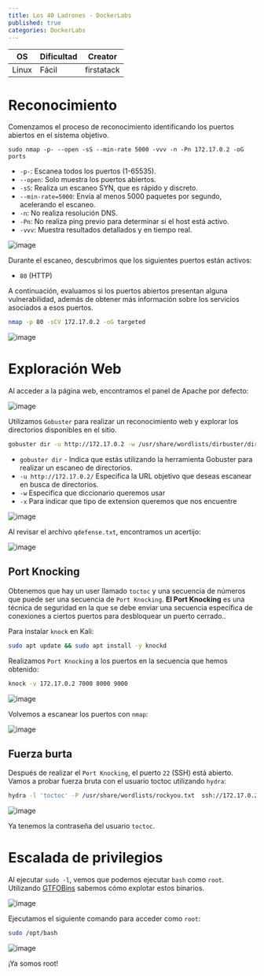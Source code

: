 ```yaml
---
title: Los 40 Ladrones - DockerLabs
published: true
categories: DockerLabs
---
```



| OS     | Dificultad  | Creator           |
| ------ | ----------- | -------------     | 
| Linux  |  Fácil      | firstatack        | 


# Reconocimiento

Comenzamos el proceso de reconocimiento identificando los puertos abiertos en el sistema objetivo. 
```shell
sudo nmap -p- --open -sS --min-rate 5000 -vvv -n -Pn 172.17.0.2 -oG ports 
```
-  `-p-`: Escanea todos los puertos (1-65535).
- `--open`: Solo muestra los puertos abiertos.
- `-sS`: Realiza un escaneo SYN, que es rápido y discreto.
- `--min-rate=5000`: Envía al menos 5000 paquetes por segundo, acelerando el escaneo.
- `-n`: No realiza resolución DNS.
- `-Pn`: No realiza ping previo para determinar si el host está activo.
- `-vvv`: Muestra resultados detallados y en tiempo real.

![image](https://github.com/user-attachments/assets/ae7e41b1-e887-406d-8751-4a808acf471e)

Durante el escaneo, descubrimos que los siguientes puertos están activos:
- `80` (HTTP)
  
A continuación, evaluamos si los puertos abiertos presentan alguna vulnerabilidad, además de obtener más información sobre los servicios asociados a esos puertos.

```bash
nmap -p 80 -sCV 172.17.0.2 -oG targeted
```
![image](https://github.com/user-attachments/assets/0a3e3574-8913-430b-baca-e97c83524414)

# Exploración Web

Al acceder a la página web, encontramos el panel de Apache por defecto:

![image](https://github.com/user-attachments/assets/9c942317-b41e-4868-97b8-b63a17529026)

Utilizamos `Gobuster` para realizar un reconocimiento web y explorar los directorios disponibles en el sitio.
```bash
gobuster dir -u http://172.17.0.2 -w /usr/share/wordlists/dirbuster/directory-list-2.3-medium.txt -x php,doc,html,txt,img
```
- `gobuster dir` - Indica que estás utilizando la herramienta Gobuster para realizar un escaneo de directorios.
- `-u http://172.17.0.2/` Especifica la URL objetivo que deseas escanear en busca de directorios.
- `-w` Especifica que diccionario queremos usar
- `-x` Para indicar que tipo de extension queremos que nos encuentre

![image](https://github.com/user-attachments/assets/f076364f-a5d0-48bf-bc24-ed629919f09d)

Al revisar el archivo `qdefense.txt`, encontramos un acertijo:

![image](https://github.com/user-attachments/assets/deadb7f9-a6aa-4ede-add4-cca86452232c)

## Port Knocking

Obtenemos que hay un user llamado `toctoc` y una secuencia de números que puede ser una secuencia de `Port Knocking`.  **El Port Knocking** es una técnica de seguridad en la que se debe enviar una secuencia específica de conexiones a ciertos puertos para desbloquear un puerto cerrado..

Para instalar `knock` en Kali:
```bash
sudo apt update && sudo apt install -y knockd

```
Realizamos `Port Knocking` a los puertos en la secuencia que hemos obtenido:

```bash
knock -v 172.17.0.2 7000 8000 9000
```
![image](https://github.com/user-attachments/assets/6c2ba48c-8a51-4e4f-9a0d-b44a2a27fdde)

Volvemos a escanear los puertos con `nmap`:

![image](https://github.com/user-attachments/assets/a4fec89a-29a7-4ebb-b4b3-630bc79ff826)

## Fuerza burta 
Después de realizar el `Port Knocking`, el puerto `22` (SSH) está abierto. Vamos a probar fuerza bruta con el usuario toctoc utilizando `hydra`:
```bash
hydra -l 'toctoc' -P /usr/share/wordlists/rockyou.txt  ssh://172.17.0.2 -t 4
```

![image](https://github.com/user-attachments/assets/68beeb4e-fea1-4817-b554-0004af0ac149)

Ya tenemos la contraseña del usuario `toctoc`.

# Escalada de privilegios
Al ejecutar `sudo -l`, vemos que podemos ejecutar `bash` como `root`. Utilizando [GTFOBins](https://gtfobins.github.io/gtfobins/awk/#shell) sabemos cómo explotar estos binarios.

![image](https://github.com/user-attachments/assets/d5ab1828-bacc-4b97-8afc-c18921aef600)

Ejecutamos el siguiente comando para acceder como `root`:

```bash
sudo /opt/bash 
```
![image](https://github.com/user-attachments/assets/1d781ad1-6481-4a0b-bcbf-b9f7262297b1)

¡Ya somos root!
